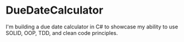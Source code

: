 # DueDateCalculator
I'm building a due date calculator in C# to showcase my ability to use SOLID, OOP, TDD, and clean code principles.
